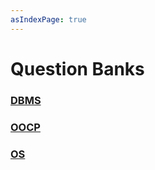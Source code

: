 ```yaml
---
asIndexPage: true
---
```


# Question Banks

### [DBMS](./question-banks/dbms)

### [OOCP](./question-banks/oocp)

### [OS](./question-banks/os)
